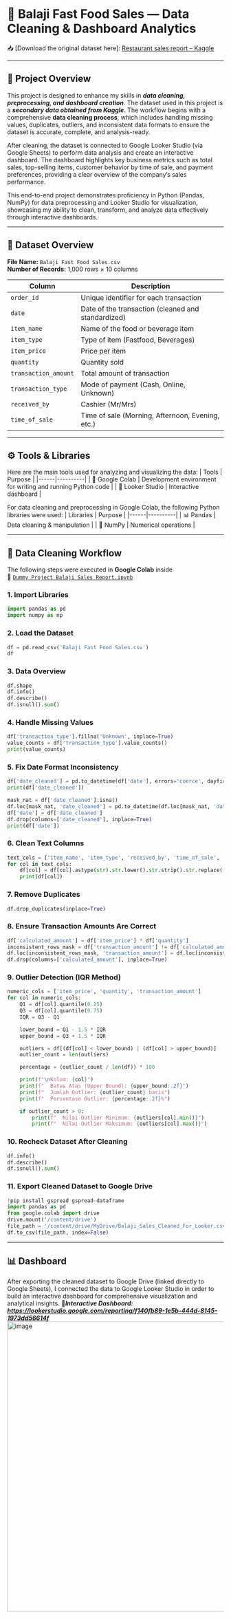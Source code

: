 # 🍴 Balaji Fast Food Sales — Data Cleaning & Dashboard Analytics
📥 [Download the original dataset here]: [Restaurant sales report – Kaggle](https://www.kaggle.com/datasets/rajatsurana979/fast-food-sales-report)

---

## 📖 Project Overview  

This project is designed to enhance my skills in ***data cleaning, preprocessing, and dashboard creation***. The dataset used in this project is a ***secondary data obtained from Kaggle***. The workflow begins with a comprehensive **data cleaning process**, which includes handling missing values, duplicates, outliers, and inconsistent data formats to ensure the dataset is accurate, complete, and analysis-ready.  

After cleaning, the dataset is connected to Google Looker Studio (via Google Sheets) to perform data analysis and create an interactive dashboard. The dashboard highlights key business metrics such as total sales, top-selling items, customer behavior by time of sale, and payment preferences, providing a clear overview of the company’s sales performance.

This end-to-end project demonstrates proficiency in Python (Pandas, NumPy) for data preprocessing and Looker Studio for visualization, showcasing my ability to clean, transform, and analyze data effectively through interactive dashboards.

---

## 📂 Dataset Overview

**File Name:** `Balaji Fast Food Sales.csv`  
**Number of Records:** 1,000 rows × 10 columns  

| Column | Description |
|--------|-------------|
| `order_id` | Unique identifier for each transaction |
| `date` | Date of the transaction (cleaned and standardized) |
| `item_name` | Name of the food or beverage item |
| `item_type` | Type of item (Fastfood, Beverages) |
| `item_price` | Price per item |
| `quantity` | Quantity sold |
| `transaction_amount` | Total amount of transaction |
| `transaction_type` | Mode of payment (Cash, Online, Unknown) |
| `received_by` | Cashier (Mr/Mrs) |
| `time_of_sale` | Time of sale (Morning, Afternoon, Evening, etc.) |

---
## ⚙️ Tools & Libraries  
Here are the main tools used for analyzing and visualizing the data:
| Tools | Purpose |
|------|----------|
| 🐍 Google Colab | Development environment for writing and running Python code |
| 🧾 Looker Studio | Interactive dashboard |

For data cleaning and preprocessing in Google Colab, the following Python libraries were used:
| Libraries | Purpose |
|------|----------|
| 📊 Pandas | Data cleaning & manipulation |
| 🔢 NumPy | Numerical operations |

---
## 🧹 Data Cleaning Workflow  
The following steps were executed in **Google Colab** inside  
📓 [`Dummy Project Balaji Sales Report.ipynb`](https://colab.research.google.com/drive/1BLbDzVChMvMUohwSzLznk-IWNWGx7SPg?usp=sharing)
### 1. Import Libraries
```python
import pandas as pd
import numpy as np
```
### 2. Load the Dataset
```python
df = pd.read_csv('Balaji Fast Food Sales.csv')
df
```
### 3. Data Overview
```python
df.shape
df.info()
df.describe()
df.isnull().sum()
```
### 4. Handle Missing Values
```python
df['transaction_type'].fillna('Unknown', inplace=True)
value_counts = df['transaction_type'].value_counts()
print(value_counts)
```
### 5. Fix Date Format Inconsistency  
```python
df['date_cleaned'] = pd.to_datetime(df['date'], errors='coerce', dayfirst=True)
print(df['date_cleaned'])

mask_nat = df['date_cleaned'].isna()
df.loc[mask_nat, 'date_cleaned'] = pd.to_datetime(df.loc[mask_nat, 'date'], errors='coerce', dayfirst=False)
df['date'] = df['date_cleaned']
df.drop(columns=['date_cleaned'], inplace=True)
print(df['date'])
```
### 6. Clean Text Columns  
```python
text_cols = ['item_name', 'item_type', 'received_by', 'time_of_sale', 'transaction_type']
for col in text_cols:
    df[col] = df[col].astype(str).str.lower().str.strip().str.replace('.', '', regex=False)
    print(df[col])
```
### 7. Remove Duplicates
```python
df.drop_duplicates(inplace=True)
```
### 8. Ensure Transaction Amounts Are Correct
```python
df['calculated_amount'] = df['item_price'] * df['quantity']
inconsistent_rows_mask = df['transaction_amount'] != df['calculated_amount']
df.loc[inconsistent_rows_mask, 'transaction_amount'] = df.loc[inconsistent_rows_mask, 'calculated_amount']
df.drop(columns=['calculated_amount'], inplace=True)
```
### 9. Outlier Detection (IQR Method)
```python
numeric_cols = ['item_price', 'quantity', 'transaction_amount']
for col in numeric_cols:
    Q1 = df[col].quantile(0.25)
    Q3 = df[col].quantile(0.75)
    IQR = Q3 - Q1

    lower_bound = Q1 - 1.5 * IQR
    upper_bound = Q3 + 1.5 * IQR

    outliers = df[(df[col] < lower_bound) | (df[col] > upper_bound)]
    outlier_count = len(outliers)

    percentage = (outlier_count / len(df)) * 100

    print(f"\nKolom: {col}")
    print(f"  Batas Atas (Upper Bound): {upper_bound:.2f}")
    print(f"  Jumlah Outlier: {outlier_count} baris")
    print(f"  Persentase Outlier: {percentage:.2f}%")

    if outlier_count > 0:
        print(f"  Nilai Outlier Minimum: {outliers[col].min()}")
        print(f"  Nilai Outlier Maksimum: {outliers[col].max()}")
```
### 10. Recheck Dataset After Cleaning
```python
df.info()
df.describe()
df.isnull().sum()
```
### 11. Export Cleaned Dataset to Google Drive
```python
!pip install gspread gspread-dataframe
import pandas as pd
from google.colab import drive
drive.mount('/content/drive')
file_path = '/content/drive/MyDrive/Balaji_Sales_Cleaned_For_Looker.csv'
df.to_csv(file_path, index=False)
```
---
## 📊 Dashboard 
After exporting the cleaned dataset to Google Drive (linked directly to Google Sheets), I connected the data to Google Looker Studio in order to build an interactive dashboard for comprehensive visualization and analytical insights.
🔗***Interactive Dashboard: https://lookerstudio.google.com/reporting/f140fb89-1e5b-444d-8145-1973dd56614f***
<img width="900" height="675" alt="image" src="https://github.com/user-attachments/assets/96d9cfe7-cbf4-4cb6-ab1e-46e708bbf89a" />

